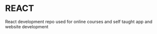 # REACT
React development repo used for online courses and self taught app  and website development
